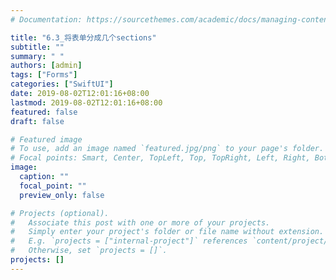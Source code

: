 ```yaml
---
# Documentation: https://sourcethemes.com/academic/docs/managing-content/

title: "6.3_将表单分成几个sections"
subtitle: ""
summary: " "
authors: [admin]
tags: ["Forms"]
categories: ["SwiftUI"]
date: 2019-08-02T12:01:16+08:00
lastmod: 2019-08-02T12:01:16+08:00
featured: false
draft: false

# Featured image
# To use, add an image named `featured.jpg/png` to your page's folder.
# Focal points: Smart, Center, TopLeft, Top, TopRight, Left, Right, BottomLeft, Bottom, BottomRight.
image:
  caption: ""
  focal_point: ""
  preview_only: false

# Projects (optional).
#   Associate this post with one or more of your projects.
#   Simply enter your project's folder or file name without extension.
#   E.g. `projects = ["internal-project"]` references `content/project/deep-learning/index.md`.
#   Otherwise, set `projects = []`.
projects: []
---
```

<!-- more -->